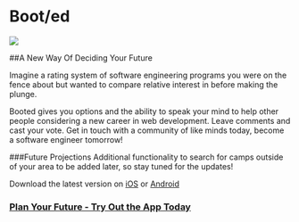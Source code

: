 # Boot/ed

[![](http://4.bp.blogspot.com/-mL-Jy_YA06s/UdDRjxaxsII/AAAAAAAAAMY/NxblN6PXjas/s300/four+stars+out+of+five.png)](http://booted.com/)

##A New Way Of Deciding Your Future

Imagine a rating system of software engineering programs you were on the fence about but wanted to compare relative interest in before making the plunge.

Booted gives you options and the ability to speak your mind to help other people considering a new career in web development. Leave comments and cast your vote. Get in touch with a community of like minds today, become a software engineer tomorrow!

###Future Projections
Additional functionality to search for camps outside of your area to be added later, so stay tuned for the updates! 

Download the latest version on [iOS](https://itunes.apple.com/us/app/booted/id364355046?mt=8) or [Android](https://play.google.com/store/search?q=booted&c=apps&hl=en) 

### [Plan Your Future - Try Out the App Today](http://booted.herokuapp.com/)
